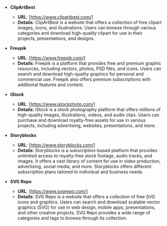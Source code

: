 - **ClipArtBest**
  - **URL**: [https://www.clipartbest.com/]
  - **Details**: ClipArtBest is a website that offers a collection of free clipart images, icons, and illustrations. Users can browse through various categories and download high-quality clipart for use in their projects, presentations, and designs.

- **Freepik**
  - **URL**: [https://www.freepik.com/]
  - **Details**: Freepik is a platform that provides free and premium graphic resources, including vectors, photos, PSD files, and icons. Users can search and download high-quality graphics for personal and commercial use. Freepik also offers premium subscriptions with additional features and content.

- **iStock**
  - **URL**: [https://www.istockphoto.com/]
  - **Details**: iStock is a stock photography platform that offers millions of high-quality images, illustrations, videos, and audio clips. Users can purchase and download royalty-free assets for use in various projects, including advertising, websites, presentations, and more.

- **Storyblocks**
  - **URL**: [https://www.storyblocks.com/]
  - **Details**: Storyblocks is a subscription-based platform that provides unlimited access to royalty-free stock footage, audio tracks, and images. It offers a vast library of content for use in video production, advertising, social media, and more. Storyblocks offers different subscription plans tailored to individual and business needs.

- **SVG Repo**
  - **URL**: [https://www.svgrepo.com/]
  - **Details**: SVG Repo is a website that offers a collection of free SVG icons and graphics. Users can search and download scalable vector graphics (SVG) for use in web design, mobile apps, presentations, and other creative projects. SVG Repo provides a wide range of categories and tags to browse through its collection.
